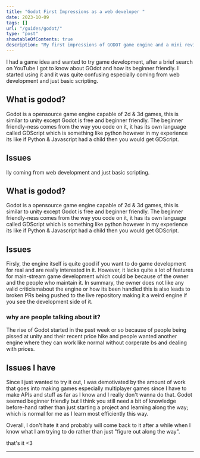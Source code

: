 ```yaml
---
title: "Godot First Impressions as a web developer "
date: 2023-10-09
tags: []
url: "/guides/godot/"
type: "post"
showtableOfContents: true
description: "My first impressions of GODOT game engine and a mini review"
---
```


I had a game idea and wanted to try game development, after a brief search on YouTube I got to know about GOdot and how its beginner friendly. I started using it and it was quite confusing especially coming from web development and just basic scripting. 

## What is godod?
Godot is a opensource game engine capable of 2d & 3d games, this is similar to unity except Godot is free and beginner friendly. The beginner friendly-ness comes from the way you code on it, it has its own language called GDScript which is something like python however in my experience its like if Python & Javascript had a child then you would get GDScript. 

## Issues
lly coming from web development and just basic scripting. 

## What is godod?
Godot is a opensource game engine capable of 2d & 3d games, this is similar to unity except Godot is free and beginner friendly. The beginner friendly-ness comes from the way you code on it, it has its own language called GDScript which is something like python however in my experience its like if Python & Javascript had a child then you would get GDScript. 

## Issues
Firsly, the engine itself is quite good if you want to do game development for real and are really interested in it. However, it lacks quite a lot of features for main-stream game development which could be because of the owner and the people who maintain it. In summary, the owner does not like any valid criticismabout the engine or how its been handled this is also leads to broken PRs being pushed to the live repository making it a weird engine if you see the development side of it. 

### why are people talking about it? 
The rise of Godot started in the past week or so because of people being pissed at unity and their recent price hike and people wanted another engine where they can work like normal without corperate bs and dealing with prices. 

## Issues I have
Since I just wanted to try it out, I was demotivated by the amount of work that goes into making games especially multiplayer games since I have to make APIs and stuff as far as I know and I really don't wanna do that. Godot seemed beginner friendly but I think you still need a bit of knowledge before-hand rather than just starting a project and learning along the way; which is normal for me as I learn most efficiently this way.

Overall, I don't hate it and probably will come back to it after a while when I know what I am trying to do rather than just "figure out along the way". 

that's it <3

----

  